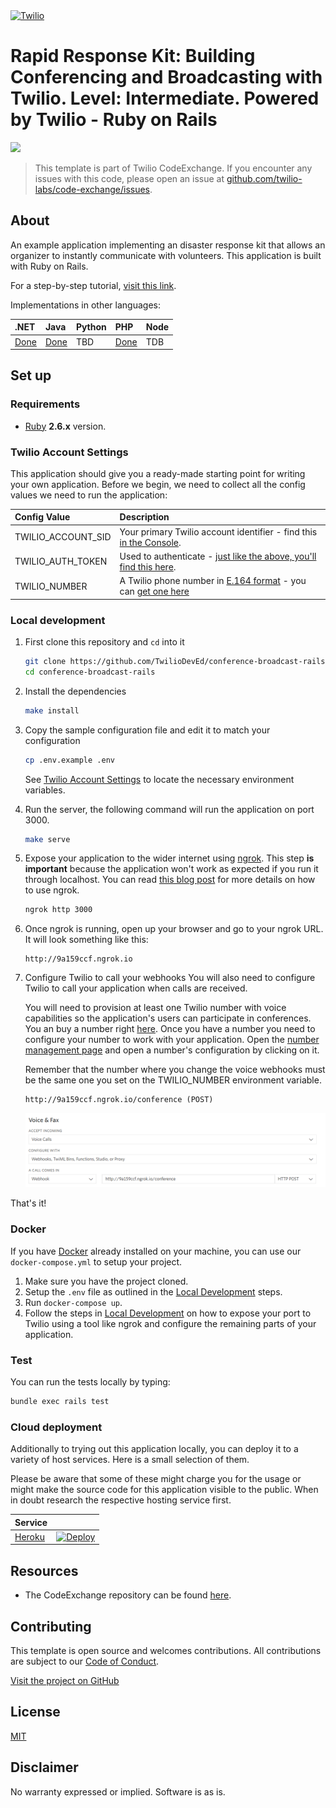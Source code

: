 <a href="https://www.twilio.com">
  <img src="https://static0.twilio.com/marketing/bundles/marketing/img/logos/wordmark-red.svg" alt="Twilio" width="250" />
</a>

# Rapid Response Kit: Building Conferencing and Broadcasting with Twilio. Level: Intermediate. Powered by Twilio - Ruby on Rails

![](https://github.com/TwilioDevEd/conference-broadcast-rails/workflows/Ruby/badge.svg)

> This template is part of Twilio CodeExchange. If you encounter any issues with this code, please open an issue at [github.com/twilio-labs/code-exchange/issues](https://github.com/twilio-labs/code-exchange/issues).

## About

An example application implementing an disaster response kit that allows an organizer to instantly communicate with volunteers. This application is built with Ruby on Rails. 

For a step-by-step tutorial, [visit this link](https://www.twilio.com/docs/howto/walkthrough/conference-broadcast/ruby/rails).

Implementations in other languages:

| .NET | Java | Python | PHP | Node |
| :--- | :--- | :----- | :-- | :--- |
| [Done](https://github.com/TwilioDevEd/conference-broadcast-csharp)  | [Done](https://github.com/TwilioDevEd/conference-broadcast-spark)  | TBD  | [Done](https://github.com/TwilioDevEd/conference-broadcast-laravel) | TDB |

## Set up

### Requirements
- [Ruby](https://www.ruby-lang.org/) **2.6.x** version.

### Twilio Account Settings

This application should give you a ready-made starting point for writing your own application.
Before we begin, we need to collect all the config values we need to run the application:

| Config Value | Description |
| :----------- | :---------- |
| TWILIO_ACCOUNT_SID  | Your primary Twilio account identifier - find this [in the Console](https://www.twilio.com/console). |
| TWILIO_AUTH_TOKEN   | Used to authenticate - [just like the above, you'll find this here](https://www.twilio.com/console). |
| TWILIO_NUMBER | A Twilio phone number in [E.164 format](https://en.wikipedia.org/wiki/E.164) - you can [get one here](https://www.twilio.com/console/phone-numbers/incoming) |

### Local development

1. First clone this repository and `cd` into it

   ```bash
   git clone https://github.com/TwilioDevEd/conference-broadcast-rails.git
   cd conference-broadcast-rails
   ```

2. Install the dependencies

   ```bash
   make install
   ```

3. Copy the sample configuration file and edit it to match your configuration

   ```bash
   cp .env.example .env
   ```

   See [Twilio Account Settings](#twilio-account-settings) to locate the necessary environment variables.

4. Run the server, the following command will run the application on port 3000.

   ```bash
   make serve
   ```

5. Expose your application to the wider internet using [ngrok](http://ngrok.com). This step
   **is important** because the application won't work as expected if you run it through
   localhost. You can read [this blog post](https://www.twilio.com/blog/2015/09/6-awesome-reasons-to-use-ngrok-when-testing-webhooks.html)
   for more details on how to use ngrok.

   ```bash
   ngrok http 3000
   ```

6. Once ngrok is running, open up your browser and go to your ngrok URL. It will
   look something like this: 
   
   ```
   http://9a159ccf.ngrok.io
   ```

7. Configure Twilio to call your webhooks You will also need to configure Twilio to call your application when calls are received.

   You will need to provision at least one Twilio number with voice capabilities so the application's users can participate in conferences. You an buy a number right [here](https://www.twilio.com/console/phone-numbers/search). Once you have a number you need to configure your number to work with your application. Open the [number management page](https://www.twilio.com/console/phone-numbers/incoming) and open a number's configuration by clicking on it.

   Remember that the number where you change the voice webhooks must be the same one you set on the TWILIO_NUMBER environment variable.

   ```
   http://9a159ccf.ngrok.io/conference (POST)
   ```

   ![](images/number_voice_url.png)

That's it!

### Docker

If you have [Docker](https://www.docker.com/) already installed on your machine, you can use our `docker-compose.yml` to setup your project.

1. Make sure you have the project cloned.
2. Setup the `.env` file as outlined in the [Local Development](#local-development) steps.
3. Run `docker-compose up`.
4. Follow the steps in [Local Development](#local-development) on how to expose your port to Twilio using a tool like ngrok and configure the remaining parts of your application.

### Test

You can run the tests locally by typing:

```bash
bundle exec rails test
```

### Cloud deployment

Additionally to trying out this application locally, you can deploy it to a variety of host services. Here is a small selection of them.

Please be aware that some of these might charge you for the usage or might make the source code for this application visible to the public. When in doubt research the respective hosting service first.

| Service                           |                                                                                                                                                                                                                           |
| :-------------------------------- | :------------------------------------------------------------------------------------------------------------------------------------------------------------------------------------------------------------------------ |
| [Heroku](https://www.heroku.com/) | [![Deploy](https://www.herokucdn.com/deploy/button.svg)](https://heroku.com/deploy)                                                                                                                                       |

## Resources

- The CodeExchange repository can be found [here](https://github.com/twilio-labs/code-exchange/).

## Contributing

This template is open source and welcomes contributions. All contributions are subject to our [Code of Conduct](https://github.com/twilio-labs/.github/blob/master/CODE_OF_CONDUCT.md).

[Visit the project on GitHub](https://github.com/twilio-labs/sample-template-nodejs)

## License

[MIT](http://www.opensource.org/licenses/mit-license.html)

## Disclaimer

No warranty expressed or implied. Software is as is.

[twilio]: https://www.twilio.com
